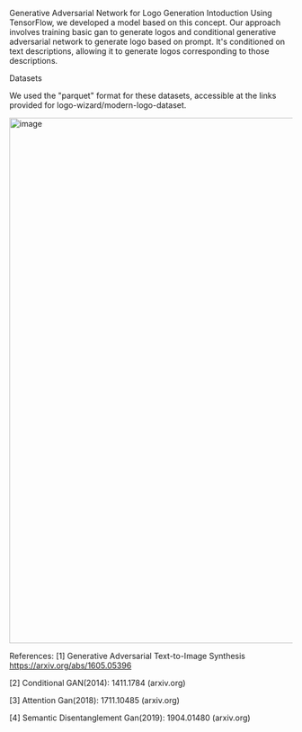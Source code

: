 Generative Adversarial Network for Logo Generation 
Intoduction
Using TensorFlow, we developed a model based on this concept. Our approach involves training basic gan to generate logos and  conditional generative adversarial network to generate logo based on prompt. It's conditioned on text descriptions, allowing it to generate logos corresponding to those descriptions.

Datasets

We used the "parquet" format for these datasets, accessible at the links provided for logo-wizard/modern-logo-dataset.

<img width="935" alt="image" src="https://github.com/shivangisingh27/Gans_logo_gen/assets/109197258/0f506aff-101e-4f3e-9303-11f3abd3836f">


References:
[1] Generative Adversarial Text-to-Image Synthesis https://arxiv.org/abs/1605.05396

[2] Conditional GAN(2014): 1411.1784 (arxiv.org)

[3] Attention Gan(2018): 1711.10485 (arxiv.org)

[4] Semantic Disentanglement Gan(2019): 1904.01480 (arxiv.org)
